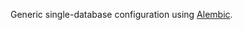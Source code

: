 Generic single-database configuration using [Alembic](https://alembic.sqlalchemy.org/en/latest/tutorial.html).